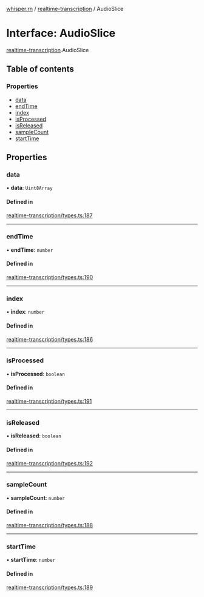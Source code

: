 [whisper.rn](../README.md) / [realtime-transcription](../modules/realtime_transcription.md) / AudioSlice

# Interface: AudioSlice

[realtime-transcription](../modules/realtime_transcription.md).AudioSlice

## Table of contents

### Properties

- [data](realtime_transcription.AudioSlice.md#data)
- [endTime](realtime_transcription.AudioSlice.md#endtime)
- [index](realtime_transcription.AudioSlice.md#index)
- [isProcessed](realtime_transcription.AudioSlice.md#isprocessed)
- [isReleased](realtime_transcription.AudioSlice.md#isreleased)
- [sampleCount](realtime_transcription.AudioSlice.md#samplecount)
- [startTime](realtime_transcription.AudioSlice.md#starttime)

## Properties

### data

• **data**: `Uint8Array`

#### Defined in

[realtime-transcription/types.ts:187](https://github.com/mybigday/whisper.rn/blob/5c1c70c/src/realtime-transcription/types.ts#L187)

___

### endTime

• **endTime**: `number`

#### Defined in

[realtime-transcription/types.ts:190](https://github.com/mybigday/whisper.rn/blob/5c1c70c/src/realtime-transcription/types.ts#L190)

___

### index

• **index**: `number`

#### Defined in

[realtime-transcription/types.ts:186](https://github.com/mybigday/whisper.rn/blob/5c1c70c/src/realtime-transcription/types.ts#L186)

___

### isProcessed

• **isProcessed**: `boolean`

#### Defined in

[realtime-transcription/types.ts:191](https://github.com/mybigday/whisper.rn/blob/5c1c70c/src/realtime-transcription/types.ts#L191)

___

### isReleased

• **isReleased**: `boolean`

#### Defined in

[realtime-transcription/types.ts:192](https://github.com/mybigday/whisper.rn/blob/5c1c70c/src/realtime-transcription/types.ts#L192)

___

### sampleCount

• **sampleCount**: `number`

#### Defined in

[realtime-transcription/types.ts:188](https://github.com/mybigday/whisper.rn/blob/5c1c70c/src/realtime-transcription/types.ts#L188)

___

### startTime

• **startTime**: `number`

#### Defined in

[realtime-transcription/types.ts:189](https://github.com/mybigday/whisper.rn/blob/5c1c70c/src/realtime-transcription/types.ts#L189)
